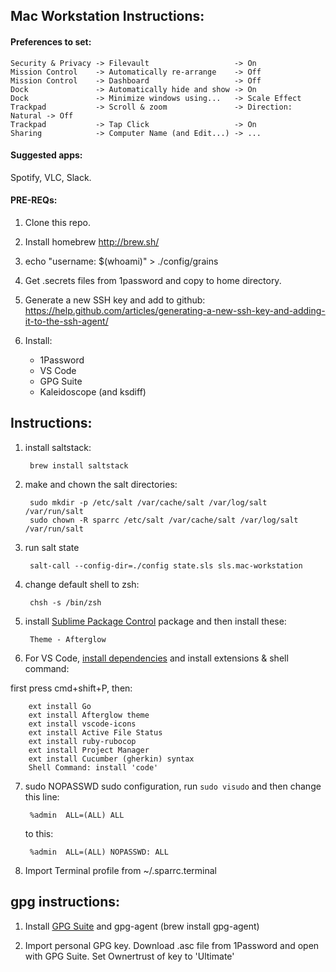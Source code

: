 ## Mac Workstation Instructions:

#### Preferences to set:

    Security & Privacy -> Filevault                   -> On
    Mission Control    -> Automatically re-arrange    -> Off
    Mission Control    -> Dashboard                   -> Off
    Dock               -> Automatically hide and show -> On
    Dock               -> Minimize windows using...   -> Scale Effect
    Trackpad           -> Scroll & zoom               -> Direction: Natural -> Off
    Trackpad           -> Tap Click                   -> On
    Sharing            -> Computer Name (and Edit...) -> ...

#### Suggested apps:

Spotify, VLC, Slack.

#### PRE-REQs:

1. Clone this repo.
1. Install homebrew http://brew.sh/
1. echo "username: $(whoami)" > ./config/grains
1. Get .secrets files from 1password and copy to home directory.
1. Generate a new SSH key and add to github: https://help.github.com/articles/generating-a-new-ssh-key-and-adding-it-to-the-ssh-agent/
1. Install:

    - 1Password
    - VS Code
    - GPG Suite
    - Kaleidoscope (and ksdiff)


## Instructions:

1. install saltstack:

        brew install saltstack

2. make and chown the salt directories:

        sudo mkdir -p /etc/salt /var/cache/salt /var/log/salt /var/run/salt
        sudo chown -R sparrc /etc/salt /var/cache/salt /var/log/salt /var/run/salt

3. run salt state

        salt-call --config-dir=./config state.sls sls.mac-workstation

4. change default shell to zsh:

        chsh -s /bin/zsh

5. install [Sublime Package Control](https://packagecontrol.io/installation)
package and then install these:

        Theme - Afterglow

6. For VS Code, [install dependencies](https://github.com/Microsoft/vscode-go)
and install extensions & shell command:

first press cmd+shift+P, then:

        ext install Go
        ext install Afterglow theme
        ext install vscode-icons
        ext install Active File Status
        ext install ruby-rubocop
        ext install Project Manager
        ext install Cucumber (gherkin) syntax
        Shell Command: install 'code'

7. sudo NOPASSWD sudo configuration, run `sudo visudo` and then change this line:

        %admin  ALL=(ALL) ALL

    to this:

        %admin  ALL=(ALL) NOPASSWD: ALL

8. Import Terminal profile from ~/.sparrc.terminal


## gpg instructions:

1. Install [GPG Suite](https://gpgtools.org/) and gpg-agent (brew install gpg-agent)

2. Import personal GPG key. Download .asc file from 1Password and open
with GPG Suite. Set Ownertrust of key to 'Ultimate'

